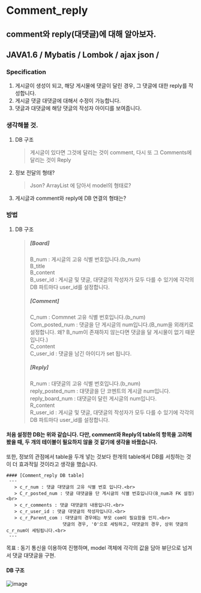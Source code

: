 # Comment_reply
comment와 reply(대댓글)에 대해 알아보자.
---

JAVA1.6 / 
Mybatis / 
Lombok / 
ajax json /
--
### Specification
  1. 게시글이 생성이 되고, 해당 게시물에 댓글이 달린 경우, 그 댓글에 대한 reply를 작성합니다.
  2. 게시글 댓글 대댓글에 대해서 수정이 가능합니다.
  3. 댓글과 대댓글에 해당 댓글의 작성자 아이디를 보여줍니다.

### 생각해볼 것.
  1. DB 구조
     >게시글이 있다면 그것에 달리는 것이 comment, 다시 또 그 Comments에 달리는 것이 Reply
  2. 정보 전달의 형태?
     >Json? ArrayList<VO> 에 담아서 model의 형태로? 
  3. 게시글과 comment와 reply에 DB 연결의 형태는?


### 방법
  1. DB 구조
     > ##### [Board]
       > B_num : 게시글의 고유 식별 번호입니다.(b_num) <br>
       > B_title <br>
       > B_content <br>
       > B_user_id : 게시글 및 댓글, 대댓글의 작성자가 모두 다를 수 있기에 각각의 DB 파트마다 user_id를 설정합니다.<br>
     > ##### [Comment]
       > C_num : Commnet 고유 식별 번호입니다.(b_num)<br>
       > Com_posted_num : 댓글을 단 게시글의 num입니다.(B_num을 외래키로 설정합니다. 왜? B_num이 존재하지 않는다면 댓글을 달 게시물이 없기 때문입니다.)<br>
       > C_content<br>
       > C_user_id : 댓글을 남긴 아이디가 set 됩니다.<br>
     > ##### [Reply]
       > R_num : 대댓글의 고유 식별 번호입니다.(b_num)<br>
       > reply_posted_num : 대댓글을 단 코멘트의 게시글 num입니다.<br>
       > reply_board_num : 대댓글이 달린 게시글의 num입니다. <br>
       > R_content<br>
       > R_user_id : 게시글 및 댓글, 대댓글의 작성자가 모두 다를 수 있기에 각각의 DB 파트마다 user_id를 설정합니다.<br>

#### 처음 설정한 DB는 위와 같습니다. 다만, comment와 Reply의 table의 항목을 고려해봤을 때, 두 개의 테이블이 필요하지 않을 것 같기에 생각을 바꿨습니다.
또한, 정보의 관점에서 table을 두개 넣는 것보다 한개의 table에서 DB를 서칭하는 것이 더 효과적일 것이라고 생각을 했습니다.


    #### [Comment_reply DB table]
     ---
       > c_r_num : 댓글 대댓글의 고유 식별 번호 입니다.<br>
       > C_r_posted_num : 댓글 대댓글을 단 게시글의 식별 번호입니다(B_num과 FK 설정)<br>
       > c_r_comments : 댓글 대댓글의 내용입니다.<br>
       > c_r_user_id : 댓글 대댓글의 작성자입니다.<br>
       > c_r_Parent_com : 대댓글의 경우에는 부모 com이 필요함을 인지.<br>
                         댓글의 경우, '0'으로 세팅하고, 대댓글의 경우, 상위 댓글의 c_r_num이 세팅됩니다.<br>
     ---

목표 : 동기 통신을 이용하여 진행하며, model 객체에 각각의 값을 담아 뷰단으로 넘겨서 댓글 대댓글을 구현.

#### DB 구조

![image](https://github.com/HyungjuLee95/CommentReply/assets/111270174/5438cb20-7a17-4360-b29e-cdf7c8cc40c1)




     
